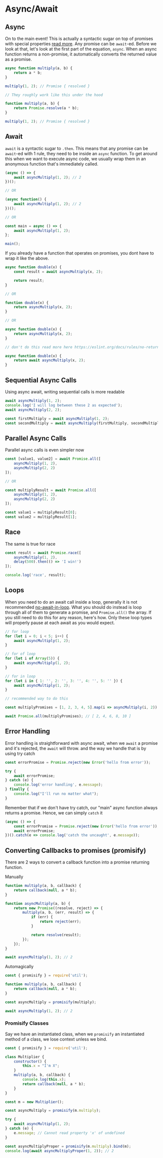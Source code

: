 # Async/Await

## Async

On to the main event! This is actually a syntactic sugar on top of promises with special properties [read more](https://mathiasbynens.be/notes/async-stack-traces). Any promise can be `await`-ed. Before we look at that, let's look at the first part of the equation, `async`. When an async function returns a non-promise, it automatically converts the returned value as a promise.

```javascript
async function multiply(a, b) {
    return a * b;
}

multiply(1, 2); // Promise { resolved }

// They roughly work like this under the hood

function multiply(a, b) {
    return Promise.resolve(a * b);
}

multiply(1, 2); // Promise { resolved }
```

## Await

`await` is a syntactic sugar to `.then`. This means that any promise can be `await`-ed with 1 rule, they need to be inside an `async` function. To get around this when we want to execute async code, we usually wrap them in an anonymous function that's immediately called.

```javascript
(async () => {
    await asyncMultiply(1, 2); // 2
})();

// OR

(async function() {
    await asyncMultiply(1, 2); // 2
})();

// OR

const main = async () => {
    await asyncMultiply(1, 2);
};

main();
```

If you already have a function that operates on promises, you dont have to wrap it like the above.

```javascript
async function double(x) {
    const result = await asyncMultiply(x, 2);

    return result;
}

// OR

function double(x) {
    return asyncMultiply(x, 2);
}

// OR

async function double(x) {
    return asyncMultiply(x, 2);
}

// don't do this read more here https://eslint.org/docs/rules/no-return-await

async function double(x) {
    return await asyncMultiply(x, 2);
}
```

## Sequential Async Calls

Using async await, writing sequential calls is more readable

```javascript
await asyncMultiply(1, 2);
console.log('I will log between these 2 as expected');
await asyncMultiply(2, 2);

const firstMultiply = await asyncMultiply(1, 2);
const secondMultiply = await asyncMultiply(firstMultiply, secondMultiply);
```

## Parallel Async Calls

Parallel async calls is even simpler now

```javascript
const [value1, value2] = await Promise.all([
    asyncMultiply(1, 2),
    asyncMultiply(2, 2)
]);

// OR

const multiplyResult = await Promise.all([
    asyncMultiply(1, 2),
    asyncMultiply(2, 2)
]);

const value1 = multiplyResult[0];
const value2 = multiplyResult[1];
```

## Race

The same is true for race

```javascript
const result = await Promise.race([
    asyncMultiply(1, 2),
    delay(500).then(() => 'I win!')
]);

console.log('race', result);
```

## Loops

When you need to do an await call inside a loop, generally it is not recommended [no-await-in-loop](https://eslint.org/docs/rules/no-await-in-loop). What you should do instead is loop through all of them to generate a promise, and `Promise.all()` the array. If you still need to do this for any reason, here's how. Only these loop types will properly pause at each await as you would expect.

```javascript
// for loop
for (let i = 0; i < 5; i++) {
    await asyncMultiply(1, 2);
}

// for of loop
for (let i of Array(5)) {
    await asyncMultiply(1, 2);
}

// for in loop
for (let i in { 1: '', 2: '', 3: '', 4: '', 5: '' }) {
    await asyncMultiply(1, 2);
}

// recommended way to do this

const multiplyPromises = [1, 2, 3, 4, 5].map(i => asyncMultiply(i, 2));

await Promise.all(multiplyPromises); // [ 2, 4, 6, 8, 10 ]
```

## Error Handling

Error handling is straightforward with async await, when we `await` a promise and it's rejected, the `await` will throw. and the way we handle that is by using try catch

```javascript
const errorPromise = Promise.reject(new Error('hello from error'));

try {
    await errorPromise;
} catch (e) {
    console.log('error handling', e.message);
} finally {
    console.log("I'll run no matter what");
}
```

Remember that if we don't have try catch, our "main" async function always returns a promise. Hence, we can simply `catch` it

```javascript
(async () => {
    const errorPromise = Promise.reject(new Error('hello from error'));
    await errorPromise;
})().catch(e => console.log('catch the uncaught', e.message));
```

## Converting Callbacks to promises (promisify)

There are 2 ways to convert a callback function into a promise returning function.

Manually

```javascript
function multiply(a, b, callback) {
    return callback(null, a * b);
}

function asyncMultiply(a, b) {
    return new Promise((resolve, reject) => {
        multiply(a, b, (err, result) => {
            if (err) {
                return reject(err);
            }

            return resolve(result);
        });
    });
}

await asyncMultiply(1, 2); // 2
```

Automagically

```javascript
const { promisify } = require('util');

function multiply(a, b, callback) {
    return callback(null, a * b);
}

const asyncMultiply = promisify(multiply);

await asyncMultiply(1, 2); // 2
```

### Promisify Classes

Say we have an instantiated class, when we `promisify` an instantiated method of a class, we lose context unless we bind.

```javascript
const { promisify } = require('util');

class Multiplier {
    constructor() {
        this.x = "I'm X";
    }
    multiply(a, b, callback) {
        console.log(this.x);
        return callback(null, a * b);
    }
}

const m = new Multiplier();

const asyncMultiply = promisify(m.multiply);

try {
    await asyncMultiply(1, 2);
} catch (e) {
    e.message; // Cannot read property 'x' of undefined
}

const asyncMultiplyProper = promisify(m.multiply).bind(m);
console.log(await asyncMultiplyProper(1, 2)); // 2
```
